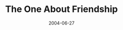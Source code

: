 ---
layout: message
category: message
series: "The One About Coffee"
title: "The One About Friendship"
date: 2004-06-27
message_id: 165
---